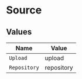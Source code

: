 # Source


## Values

| Name         | Value        |
| ------------ | ------------ |
| `Upload`     | upload       |
| `Repository` | repository   |